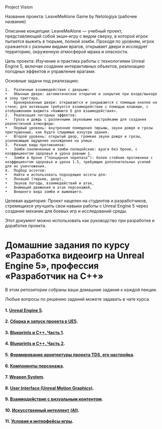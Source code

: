 
Project Vision

Название проекта: LeaveMeAlone Game by Netologiya (рабочее название)

Описание концепции:
LeaveMeAlone — учебный проект, представляющий собой экшн-игру с видом сверху, в которой игрок пытается выжить в тюрьме, полной зомби. Проходя по уровням, игрок сражается с разными видами врагов, открывает двери и исследует территорию, окруженную атмосферой мрака и опасности.

Цель проекта:
Изучение и практика работы с технологиями Unreal Engine 5, включая создание интерактивных объектов, реализацию погодных эффектов и управление врагами.

Основные задачи под реализацию:

	1.	Различные взаимодействия с дверьми:
	•	Обычные двери: автоматическое открытие и закрытие при входе/выходе в зону триггера.
	•	Бронированные двери: открываются и закрываются с помощью кнопки на стене; для активации требуется взаимодействие с помощью клавиши, с отображением виджета «Нажмите Е для взаимодействия».
	2.	Реализация погодных эффектов:
	•	Гроза и дождь с различными звуковыми настройками для создания реалистичной атмосферы:
	•	Первый уровень: внутренние помещения тюрьмы, звуки дождя и грозы приглушенные, как будто слышимые изнутри здания.
	•	Второй уровень: открытый двор, громкие звуки дождя и грозы, усиливающие ощущение нахождения на улице.
	3.	Разные виды противников:
	•	Зомби-заключенные и зомби-полицейские: враги без брони, с коэффициентом здоровья и урона равным 1.
	•	Зомби в броне (“панцирная черепаха”): более стойкие противники с коэффициентом здоровья и урона 1.5, требующие дополнительных усилий для их уничтожения.
	4.	Подбор ассетов:
	•	Найти и использовать подходящие ассеты для:
	•	Локаций (тюрьма, двор),
	•	Звуков погоды, взаимодействий и атак,
	•	Анимаций движения и атак персонажей,
	•	Внешнего вида зомби и выжившего.

Целевая аудитория:
Проект нацелен на студентов и разработчиков, стремящихся улучшить свои навыки работы с Unreal Engine 5 через создание механик для боевых игр и исследований среды.

Этот документ можно использовать как руководство при разработке и доработке проекта.

# Домашние задания по курсу «Разработка видеоигр на Unreal Engine 5», профессия «Разработчик на С++»

В этом репозитории собраны ваши домашние задания к каждой лекции. 

Любые вопросы по решению заданий можете задавать в чате курса.

#### 1. [Unreal Engine 5](01).
#### 2. [Сборка и запуск проекта в UE5](02).
#### 3. [Blueprints и С++. Часть 1](03).
#### 4. [Blueprints и С++. Часть 2](04).
#### 5. [Формирование архитектуры проекта TDS, его настройка](05).
#### 6. [Компоненты персонажа](06).
#### 7. [Weapon System](07).
#### 8. [User Interface (Unreal Motion Graphics)](08).
#### 9. [Взаимодействие с визуальным контентом](09).
#### 10. [Искусственный интеллект (AI)](10).
#### 11. [Условия и интерфейсы игры](11).
